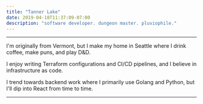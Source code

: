 ```yaml
---
title: "Tanner Lake"
date: 2019-04-18T11:37:09-07:00
description: "software developer. dungeon master. pluviophile."
---
```


<hr />

I'm originally from Vermont, but I make my home in Seattle where I drink coffee, make puns, and play D&D.

I enjoy writing Terraform configurations and CI/CD pipelines, and I believe in infrastructure as code.

I trend towards backend work where I primarily use Golang and Python, but I'll dip into React from time to time.

<hr />

